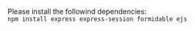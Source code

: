 Please install the followind dependencies:\
```npm install express express-session formidable ejs```
